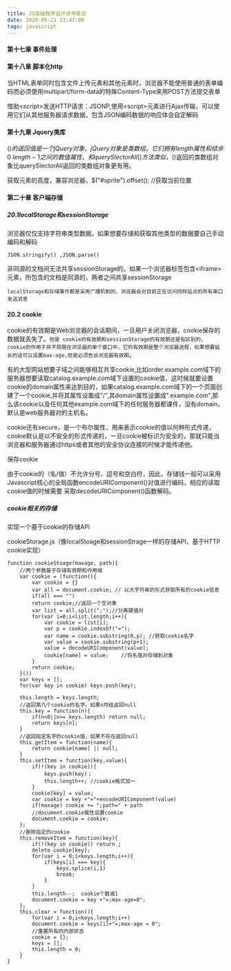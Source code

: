 ```yaml
---
title: JS高级程序设计读书笔记
date: 2020-05-21 13:47:00
tags: javascript
---
```


#### 第十七章 事件处理

#### 第十八章  脚本化http

当HTML表单同时包含文件上传元素和其他元素时，浏览器不能使用普通的表单编码而必须使用multipart/form-data的特殊Content-Type来用POST方法提交表单

借助\<script\>发送HTTP请求：JSONP,使用\<script>元素进行Ajax传输，可以使用它们从其他服务器请求数据，包含JSON编码数据的响应体会自定解码

#### 第十九章 Jquery类库

$() 的返回值是一个jQuery对象，jQuery对象是类数组，它们拥有length属性和结余0~length-1之间的数值属性，和querySlectorAll()方法类似，$()返回的类数组对象比querySlectorAll返回的类数组对象更有用。

获取元素的高度，兼容浏览器，$("#sprite").offset(); //获取当前位置



#### 第二十章 客户端存储

##### 20.1localStorage和sessionStorage

浏览器仅仅支持字符串类型数据，如果想要存储和获取其他类型的数据要自己手动编码和解码

```
JSON.stringify() ,JSON.parse()
```

非同源的文档间无法共享sessionStorage的。如果一个浏览器标签包含\<iframe\>元素，所包含的文档是同源的，两者之间共享sessionStorage

`localStorage和存储事件都是采用广播机制的，浏览器会对目前正在访问同样站点的所有串口发送消息`

#### 20.2 cookie

cookie的有效期是Web浏览器的会话期间，一旦用户关闭浏览器，cookie保存的数据就丢失了。`但是 cookie的有效期和sessionStorage的有效期还是有区别的，cookie的作用于并不局限在浏览器的单个窗口中，它的有效期是整个浏览器进程，如果想要延长的话可以设置max-age,但是必须告诉浏览器有效期`。

有的大型网站想要子域之间能够相互共享cookie,比如order.example.com域下的服务器想要读取catalog.example.com域下设置的cookie值，这时候就要设置cookie的domain属性来达到目的，如果catalog.example.com域下的一个页面创建了一个cookie,并将其属性设置成"/",其domain属性设置成".example.com",那么该cookie以及任何其他example.com域下的任何服务器都课件，没有domain，默认是web服务器对的主机名。

cookie还有secure，是一个布尔属性，用来表示cookie的值以何种形式传递，cookie默认是以不安全的形式传递的，一旦cookie被标识为安全的，那就只能当浏览器和服务器通过https或者其他的安全协议连接的时候才能传递他。

保存cookie

由于cookie的（名/值）不允许分号、逗号和空白符，因此，存储钱一般可以采用Javascript核心的全局函数encodeURIComponent()对值进行编码，相应的读取cookie值的时候需要 采取decodeURIComponent()函数解码。

##### cookie相关的存储

实现一个基于cookie的存储API

cookieStorage.js（像localStoage和sessionStrage一样的存储API，基于HTTP cookie实现）

```
function cookieStoage(maxage, path){
	//两个参数基于存储有效期和作用域
	var cookie = (function(){
		var cookie = {}
		var all = document.cookie; // 以大字符串的形式获取所有的cookie信息
		if(all === "")
		return cookie;//返回一个空对象
		var list = all.split(";");//分离键值对
		for(var i=0;i<list.length;i++){
			var cookie = list[i];
			var p = cookie.indexOf("=");
			var name = cookie.substring(0,p); //获取cookie名字
			var value = cookie.substring(p+1);
			value = decodeURIComponent(value);
			cookie[name] = value;    //将名值对存储到对象
		}
		return cookie;	
	}())
	var keys = [];
	for(var key in cookie) keys.push(key);
	
	this.length = keys.length;
	//返回第几个cookie的名字，如果n月结返回null
	this.key = function(n){
		if(n<0||n>= keys.length) return null;
		return keys[n];
	}
	//返回指定名字的cookie值，如果不存在返回null
	this.getItem = function(name){
		return cookie[name] || null;
	}
	this.setItem = function(key,value){
		if(!(key in cookie)){
			keys.push(key)；
			this.length++; //cookie格式加一
		}
		cookie[key] = value;
		var cookie = key +"="+encodeURIComponent(value)
		if(maxage) cookie += ";path=" + path
		//document.cookie属性设置cookie
		document.cookie = cookie;
	};
	//删除指定的cookie
	this.removeItem = function(key){
		if(!(key in cookie)) return ;
		delete cookie[key];
		for(var i = 0;i<keys.length;i++){
			if(keys[i] === key){
				keys.splice(i,1)
				break;
			}
		}
		this.length--;  cookie个数减1
		document.cookie = key +"=;max-age=0";
	};
	this.clear = function(){
		for(var i = 0;i<keys.length;i++)
		document.cookie = keys[i]+"=;max-age = 0";
		//重置所有的内部状态
		cookie = {};
		keys = [];
		this.length = 0;
	}
}

```

